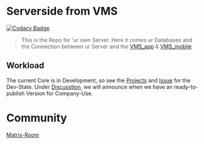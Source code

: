# Serverside from VMS

[![Codacy Badge](https://api.codacy.com/project/badge/Grade/ded80359a2084bcd81a8f1d43c469ee8)](https://app.codacy.com/gh/VMS-Project/VMS_Core?utm_source=github.com&utm_medium=referral&utm_content=VMS-Project/VMS_Core&utm_campaign=Badge_Grade)

> This is the Repo for 'ur own Server. Here it comes ur Databases and the Connection between ur Server and the [VMS_app](https://github.com/VMS-Project/VMS_App) & [VMS_mobile](https://github.com/VMS-Project/VMS_mobile)


## Workload
The current Core is in Development, so see the [Projects](https://github.com/VMS-Project/VMS_Core/projects) and [Issue](https://github.com/VMS-Project/VMS_Core/issues) for the Dev-State.
Under [Discusstion](https://github.com/orgs/VMS-Project/discussions), we will announce when we have an ready-to-publish Version for Company-Use.

# Community
[Matrix-Room](https://matrix.to/#/#VMS_projects:tchncs.de)
